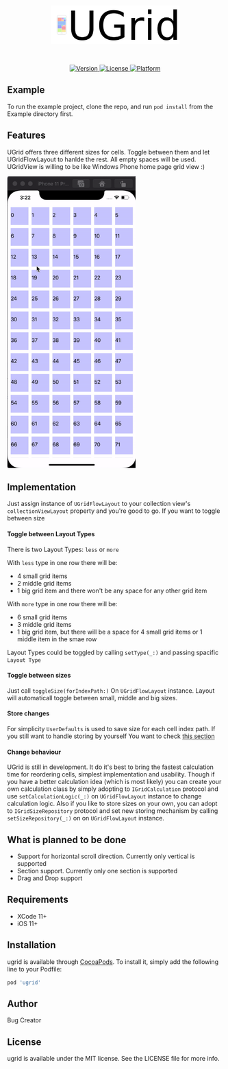 

<p align="center">
   <img src="https://github.com/AramSemerjyan/ugrid/blob/master/New%20Project-3.png" width=300 height=90 />
</p>
<p>
    &nbsp;
</p>
<p align="center">
    <a href="https://cocoapods.org/pods/ugrid">
        <img src="https://img.shields.io/cocoapods/v/ugrid.svg?style=flat"
            alt="Version">
    </a>
    <a href="https://cocoapods.org/pods/ugrid">
        <img src="https://img.shields.io/cocoapods/l/ugrid.svg?style=flat"
            alt="License">
    </a>
    <a href="https://cocoapods.org/pods/ugrid">
        <img src="https://img.shields.io/cocoapods/p/ugrid.svg?style=flat"
            alt="Platform">
    </a>
</p>

## Example

To run the example project, clone the repo, and run `pod install` from the Example directory first.

## Features
UGrid offers three different sizes for cells. Toggle between them and let UGridFlowLayout to hanlde the rest. All empty spaces will be used. UGridView is willing to be like Windows Phone home page grid view :)

<img src="https://github.com/AramSemerjyan/ugrid/blob/master/grid_view.gif" width="300" height="680"/>

## Implementation
Just assign instance of `UGridFlowLayout` to your collection view's `collectionViewLayout` property and you're good to go. If you want to toggle between size

#### Toggle between Layout Types
There is two Layout Types: `less` or `more`

With `less` type in one row there will be:
* 4 small grid items
* 2 middle grid items
* 1 big grid item and there won't be any space for any other grid item

With `more` type in one row there will be:
* 6 small grid items
* 3 middle grid items
* 1 big grid item, but there will be a space for 4 small grid items or 1 middle item in the smae row

Layout Types could be toggled by calling `setType(_:)` and passing spacific `Layout Type`

#### Toggle between sizes
Just call `toggleSize(forIndexPath:)` On `UGridFlowLayout` instance. Layout will automaticall toggle between small, middle and big sizes.

#### Store changes
For simplicity `UserDefaults` is used to save size for each cell index path. If you still want to handle storing by yourself You want to check [this section](####-Change-behaviour)

#### Change behaviour
UGrid is still in development. It do it's best to bring the fastest calculation time for reordering cells, simplest implementation and usability. Though if you have a better calculation idea (which is most likely) you can create your own calculation class by simply adopting to `IGridCalculation` protocol and use `setCalculationLogic(_:)` on `UGridFlowLayout` instance to change calculation logic.
Also if you like to store sizes on your own, you can adopt to `IGridSizeRepository` protocol and set new storing mechanism by calling `setSizeRepository(_:)` on on `UGridFlowLayout` instance.

## What is planned to be done
* Support for horizontal scroll direction. Currently only vertical is supported
* Section support. Currently only one section is supported
* Drag and Drop support

## Requirements
* XCode 11+
* iOS 11+

## Installation

ugrid is available through [CocoaPods](https://cocoapods.org). To install
it, simply add the following line to your Podfile:

```ruby
pod 'ugrid'
```

## Author

Bug Creator

## License

ugrid is available under the MIT license. See the LICENSE file for more info.
